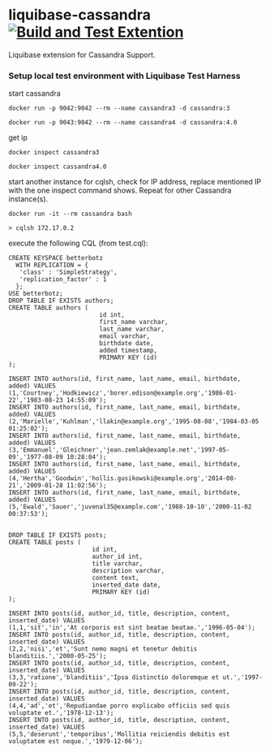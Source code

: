 liquibase-cassandra [![Build and Test Extention](https://github.com/liquibase/liquibase-cassandra/actions/workflows/build.yml/badge.svg)](https://github.com/liquibase/liquibase-cassandra/actions/workflows/build.yml)
===================

Liquibase extension for Cassandra Support.


### Setup local test environment with Liquibase Test Harness

start cassandra

`docker run -p 9042:9042 --rm --name cassandra3 -d cassandra:3`

`docker run -p 9043:9042 --rm --name cassandra4 -d cassandra:4.0`

get ip

`docker inspect cassandra3`

`docker inspect cassandra4.0`
 
start another instance for cqlsh, check for IP address, replace mentioned IP with the one inspect command shows. Repeat for other Cassandra instance(s).

`docker run -it --rm cassandra bash`

`> cqlsh 172.17.0.2`

execute the following CQL (from test.cql):

```
CREATE KEYSPACE betterbotz
  WITH REPLICATION = { 
   'class' : 'SimpleStrategy', 
   'replication_factor' : 1 
  };
USE betterbotz;
DROP TABLE IF EXISTS authors;
CREATE TABLE authors (
                         id int,
                         first_name varchar,
                         last_name varchar,
                         email varchar,
                         birthdate date,
                         added timestamp,
                         PRIMARY KEY (id)
);

INSERT INTO authors(id, first_name, last_name, email, birthdate, added) VALUES
(1,'Courtney','Hodkiewicz','borer.edison@example.org','1986-01-22','1983-08-23 14:55:09');
INSERT INTO authors(id, first_name, last_name, email, birthdate, added) VALUES
(2,'Marielle','Kuhlman','llakin@example.org','1995-08-08','1984-03-05 01:25:02');
INSERT INTO authors(id, first_name, last_name, email, birthdate, added) VALUES
(3,'Emmanuel','Gleichner','jean.zemlak@example.net','1997-05-09','1977-08-09 10:28:04');
INSERT INTO authors(id, first_name, last_name, email, birthdate, added) VALUES
(4,'Hertha','Goodwin','hollis.gusikowski@example.org','2014-08-21','2009-01-28 11:02:56');
INSERT INTO authors(id, first_name, last_name, email, birthdate, added) VALUES
(5,'Ewald','Sauer','juvenal35@example.com','1988-10-10','2000-11-02 00:37:53');


DROP TABLE IF EXISTS posts;
CREATE TABLE posts (
                       id int,
                       author_id int,
                       title varchar,
                       description varchar,
                       content text,
                       inserted_date date,
                       PRIMARY KEY (id)
);

INSERT INTO posts(id, author_id, title, description, content, inserted_date) VALUES
(1,1,'sit','in','At corporis est sint beatae beatae.','1996-05-04');
INSERT INTO posts(id, author_id, title, description, content, inserted_date) VALUES
(2,2,'nisi','et','Sunt nemo magni et tenetur debitis blanditiis.','2000-05-25');
INSERT INTO posts(id, author_id, title, description, content, inserted_date) VALUES
(3,3,'ratione','blanditiis','Ipsa distinctio doloremque et ut.','1997-09-22');
INSERT INTO posts(id, author_id, title, description, content, inserted_date) VALUES
(4,4,'ad','et','Repudiandae porro explicabo officiis sed quis voluptate et.','1978-12-13');
INSERT INTO posts(id, author_id, title, description, content, inserted_date) VALUES
(5,5,'deserunt','temporibus','Mollitia reiciendis debitis est voluptatem est neque.','1979-12-06');
```

